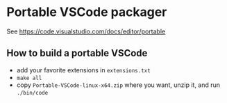 # Portable VSCode packager

See https://code.visualstudio.com/docs/editor/portable

## How to build a portable VSCode

- add your favorite extensions in `extensions.txt`
- `make all`
- copy `Portable-VSCode-linux-x64.zip` where you want, unzip it, and run `./bin/code`